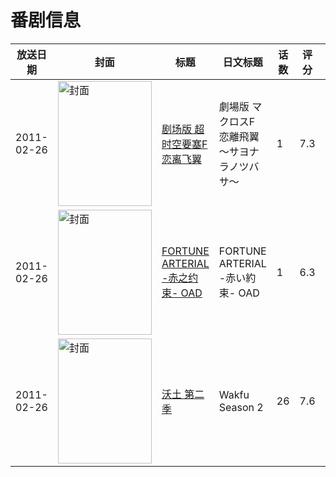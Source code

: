 # 番剧信息

|放送日期|封面|标题|日文标题|话数|评分|评分人数|
|---|---|---|---|---|---|---|
|2011-02-26|<img src="//lain.bgm.tv/pic/cover/c/9d/c1/12618_2JnGb.jpg" alt="封面" style="width:150px;height:200px;object-fit:cover;">|[剧场版 超时空要塞F 恋离飞翼](https://bangumi.tv/subject/12618)|劇場版 マクロスF 恋離飛翼 〜サヨナラノツバサ〜|1|7.3|1417人评分|
|2011-02-26|<img src="//lain.bgm.tv/pic/cover/c/5f/bc/13091_9Ie0b.jpg" alt="封面" style="width:150px;height:200px;object-fit:cover;">|[FORTUNE ARTERIAL -赤之约束- OAD](https://bangumi.tv/subject/13091)|FORTUNE ARTERIAL -赤い約束- OAD|1|6.3|464人评分|
|2011-02-26|<img src="//lain.bgm.tv/pic/cover/c/ef/b1/96894_LsIMt.jpg" alt="封面" style="width:150px;height:200px;object-fit:cover;">|[沃土 第二季](https://bangumi.tv/subject/96894)|Wakfu Season 2|26|7.6|17人评分|
